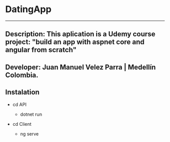 # DatingApp
---
**Description:** This aplication is a Udemy course project: "build an app with aspnet core and angular from scratch"
---
**Developer:** Juan Manuel Velez Parra | Medellín Colombia.
---
## Instalation
* cd API
    * dotnet run

* cd Client
    * ng serve